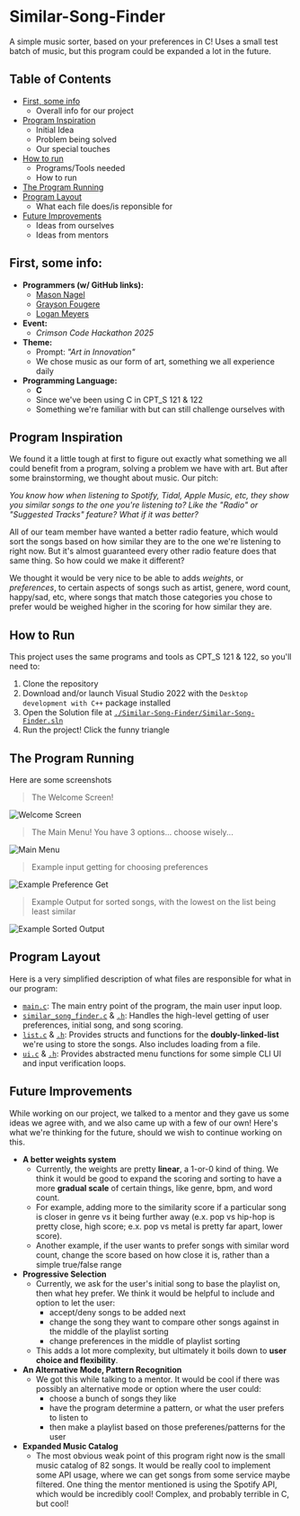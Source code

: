 # Similar-Song-Finder

A simple music sorter, based on your preferences in C! Uses a small test batch of music, but this program could be expanded a lot in the future.

## Table of Contents

- [First, some info](#first-some-info)
  - Overall info for our project
- [Program Inspiration](#program-inspiration)
  - Initial Idea
  - Problem being solved
  - Our special touches
- [How to run](#how-to-run)
  - Programs/Tools needed
  - How to run
- [The Program Running]()
- [Program Layout](#program-layout)
  - What each file does/is reponsible for
- [Future Improvements](#future-improvements)
  - Ideas from ourselves
  - Ideas from mentors

## First, some info:
- **Programmers (w/ GitHub links):**
  - [Mason Nagel](https://github.com/MasonNagel5)
  - [Grayson Fougere](https://github.com/TheChromeBookGod)
  - [Logan Meyers](https://github.com/TheTerrarian03)
- **Event:**
  - *Crimson Code Hackathon 2025*
- **Theme:**
  - Prompt: *"Art in Innovation"*
  - We chose music as our form of art, something we all experience daily
- **Programming Language:**
  - **C**
  - Since we've been using C in CPT_S 121 & 122
  - Something we're familiar with but can still challenge ourselves with

## Program Inspiration
We found it a little tough at first to figure out exactly what something we all could benefit from a program, solving a problem we have with art. But after some brainstorming, we thought about music. Our pitch:

*You know how when listening to Spotify, Tidal, Apple Music, etc, they show you similar songs to the one you're listening to? Like the "Radio" or "Suggested Tracks" feature? What if it was better?*

All of our team member have wanted a better radio feature, which would sort the songs based on how similar they are to the one we're listening to right now. But it's almost guaranteed every other radio feature does that same thing. So how could we make it different?

We thought it would be very nice to be able to adds *weights*, or *preferences*, to certain aspects of songs such as artist, genere, word count, happy/sad, etc, where songs that match those categories you chose to prefer would be weighed higher in the scoring for how similar they are.

## How to Run

This project uses the same programs and tools as CPT_S 121 & 122, so you'll need to:
1. Clone the repository
2. Download and/or launch Visual Studio 2022 with the `Desktop development with C++` package installed
3. Open the Solution file at [`./Similar-Song-Finder/Similar-Song-Finder.sln`](.\Similar-Song-Finder\Similar-Song-Finder.sln)
4. Run the project! Click the funny triangle

## The Program Running

Here are some screenshots

> The Welcome Screen!

![Welcome Screen](./Similar-Song-Finder/resources/welcome.png)

> The Main Menu! You have 3 options... choose wisely...

![Main Menu](./Similar-Song-Finder/resources/main_menu.png)

> Example input getting for choosing preferences

![Example Preference Get](./Similar-Song-Finder/resources/pref_example.png)

> Example Output for sorted songs, with the lowest on the list being least similar

![Example Sorted Output](./Similar-Song-Finder/resources/example_sorted.png)

## Program Layout

Here is a very simplified description of what files are responsible for what in our program:

- [`main.c`](./Similar-Song-Finder/main.c): The main entry point of the program, the main user input loop.
- [`similar_song_finder.c`](./Similar-Song-Finder/similar_song_finder.c) & [`.h`](./Similar-Song-Finder/similar_song_finder.h): Handles the high-level getting of user preferences, initial song, and song scoring.
- [`list.c`](./Similar-Song-Finder/list.c) & [`.h`](./Similar-Song-Finder/list.h): Provides structs and functions for the **doubly-linked-list** we're using to store the songs. Also includes loading from a file.
- [`ui.c`](./Similar-Song-Finder/ui.c) & [`.h`](./Similar-Song-Finder/ui.h): Provides abstracted menu functions for some simple CLI UI and input verification loops.

## Future Improvements

While working on our project, we talked to a mentor and they gave us some ideas we agree with, and we also came up with a few of our own! Here's what we're thinking for the future, should we wish to continue working on this.

- **A better weights system**
  - Currently, the weights are pretty **linear**, a 1-or-0 kind of thing. We think it would be good to expand the scoring and sorting to have a more **gradual scale** of certain things, like genre, bpm, and word count.
  - For example, adding more to the similarity score if a particular song is closer in genre vs it being further away (e.x. pop vs hip-hop is pretty close, high score; e.x. pop vs metal is pretty far apart, lower score).
  - Another example, if the user wants to prefer songs with similar word count, change the score based on how close it is, rather than a simple true/false range
- **Progressive Selection**
  - Currently, we ask for the user's initial song to base the playlist on, then what hey prefer. We think it would be helpful to include and option to let the user:
    - accept/deny songs to be added next
    - change the song they want to compare other songs against in the middle of the playlist sorting
    - change preferences in the middle of playlist sorting
  - This adds a lot more complexity, but ultimately it boils down to **user choice and flexibility**.
- **An Alternative Mode, Pattern Recognition**
  - We got this while talking to a mentor. It would be cool if there was possibly an alternative mode or option where the user could:
    - choose a bunch of songs they like
    - have the program determine a pattern, or what the user prefers to listen to
    - then make a playlist based on those preferenes/patterns for the user
- **Expanded Music Catalog**
  - The most obvious weak point of this program right now is the small music catalog of 82 songs. It would be really cool to implement some API usage, where we can get songs from some service maybe filtered. One thing the mentor mentioned is using the Spotify API, which would be incredibly cool! Complex, and probably terrible in C, but cool!